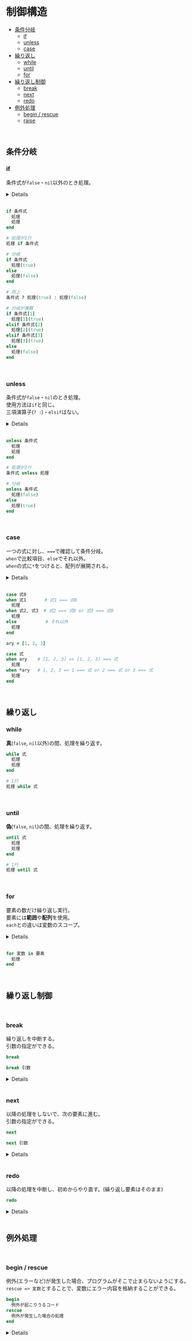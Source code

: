 # 制御構造

- [条件分岐](#conditional_branch)
    - [if](#if)
    - [unless](#unless)
    - [case](#case)
- [繰り返し](#repeat)
    - [while](#while)
    - [until](#until)
    - [for](#for)
- [繰り返し制御](#repeat_control)
    - [break](#break)
    - [next](#next)
    - [redo](#redo)
- [例外処理](#exception_handling)
    - [begin / rescue](#begin)
    - [raise](#raise)

<br>

<span id='conditional_branch'></span>
## 条件分岐

<span id='if'></span>
### if

条件式が`false`・`nil`以外のとき処理。

<details>

```ruby
'hoge' if true     # => "hoge"
'hoge' if 1        # => "hoge"
'hoge' if 0        # => "hoge"
'hoge' if 'fuga'   # => "hoge"
'hoge' if 'false'  # => "hoge"


'hoge' if false    # => nil
'hoge' if nil      # => nil
```

</details>

<br>

```ruby
if 条件式
  処理
  処理
end

# 処理が1行
処理 if 条件式
```

```ruby
# 分岐
if 条件式
  処理(true)
else
  処理(false)
end

# 同上
条件式 ? 処理(true) : 処理(false)
```

```ruby
# 分岐が複数
if 条件式[1]
  処理[1](true)
elsif 条件式[2]
  処理[2](true)
elsif 条件式[3]
  処理[3](true)
else
  処理(false)
end
```

<br>

<span id='unless'></span>
### unless

条件式が`false`・`nil`のとき処理。<br>
使用方法は`if`と同じ。<br>
三項演算子(` ? : `)・`elsif`はない。

<details>

```ruby
'hoge' unless false    # => "hoge"
'hoge' unless nil      # => "hoge"

'hoge' unless true     # => nil
'hoge' unless 1        # => nil
'hoge' unless 0        # => nil
'hoge' unless 'fuga'   # => nil
'hoge' unless 'false'  # => nil
```

</details>

<br>

```ruby
unless 条件式
  処理
  処理
end

# 処理が1行
条件式 unless 処理
```

```ruby
# 分岐
unless 条件式
  処理(false)
else
  処理(true)
end
```

<br>

<span id='case'></span>
### case

一つの式に対し、`===`で確認して条件分岐。<br>
`when`で比較項目、`else`でそれ以外。<br>
`when`の式に`*`をつけると、配列が展開される。

<details>

[リファレンスマニュアル](https://docs.ruby-lang.org/ja/latest/method/Module/i/=3d=3d=3d.html)

等しいとき、サブクラスのインスタンスであるときに`true`。

```ruby
1 == 1         # true
1 === 1        # true

1 == '1'       # false
1 === '1'      # false

Integer == 1   # false
Integer === 1  # true

1 === Integer  # false
```
</details>

<br>

```ruby
case 式0
when 式1       # 式1 === 式0
  処理
when 式2, 式3  # 式2 === 式0 or 式3 === 式0
  処理
else           # それ以外
  処理
end
```

```ruby
ary = [1, 2, 3]

case 式
when ary    # [1, 2, 3] => [1, 2, 3] === 式
  処理
when *ary   # 1, 2, 3 => 1 === 式 or 2 === 式 or 3 === 式
  処理
end
```

<br>

<span id='repeat'></span>
## 繰り返し

<span id='while'></span>
### while

**真**(`false`, `nil`以外)の間、処理を繰り返す。

```ruby
while 式
  処理
  処理
end

# 1行
処理 while 式
```

<br>

<span id='until'></span>
### until

**偽**(`false`, `nil`)の間、処理を繰り返す。

```ruby
until 式
  処理
  処理
end

# 1行
処理 until 式
```

<br>

<span id='for'></span>
### for

要素の数だけ繰り返し実行。<br>
要素には**範囲**や**配列**を使用。<br>
`each`との違いは変数のスコープ。

<details>

二重配列

```ruby
ary = [[1, 2], [3, 4], [5, 6]]

for var in ary
  p var
end
# => [1, 2]
#    [3, 4]
#    [5, 6]

for var1, var2 in ary
  p "#{var1} #{var2}"
end

# => "1 2"
#    "3 4"
#    "5 6"
```

<br>

`each`との比較

```ruby
# each
(1..5).each do |num|
  var = num
end

var  # =>NameError (undefined local variable or method `var' for main:Object)
```

```ruby
# for
for num in 1..5
  var = num
end

var  # => 5
```

</details>

<br>

```ruby
for 変数 in 要素
  処理
end
```

<br>

<span id='repeat_control'></span>
## 繰り返し制御

<br>

<span id='break'></span>
### break

繰り返しを中断する。<br>
引数の指定ができる。

```ruby
break

break 引数
```

<details>

```ruby
for var in 1..5
  break if var == 4
  p var
end

# => 1
#    2
#    3
```

```ruby
# 引数なし
val = (1..5).each { |num| break if num == 3 }

val  # => nil


# 引数あり
val = (1..5).each { |num| break num if num == 3 }

val  # => 3
```

</details>

<br>

<span id='next'></span>
### next

以降の処理をしないで、次の要素に進む。<br>
引数の指定ができる。

```ruby
next

next 引数
```

<details>

```ruby
for var in 1..10
  next if var.even?
  p var
end

# => 1
#    3
#    5
#    7
#    9
```

```ruby
# 引数なし
val = (1..10).map do |num|
  next if num.even?
  num * 10
end

val  # => [10, nil, 30, nil, 50, nil, 70, nil, 90, nil]


# 引数あり
val = (1..10).map do |num|
  next num if num.even?
  num * 10
end

val  # => [10, 2, 30, 4, 50, 6, 70, 8, 90, 10]
```

</details>

<br>

<span id='redo'></span>
### redo

以降の処理を中断し、初めからやり直す。(繰り返し要素はそのまま)

```ruby
redo
```

<details>

```ruby
count = 0

for num in 1..5
  count += 1
  redo if count == 3
  p "#{count}: #{num}"
end

# => "1: 1"
#    "2: 2"
#    "4: 3"
#    "5: 4"
#    "6: 5"
```

</details>

<br>

<span id='exception_handling'></span>
## 例外処理

<br>

<span id='begin'></span>
### begin / rescue

例外(エラーなど)が発生した場合、プログラムがそこで止まらないようにする。<br>
`rescue => 変数`とすることで、変数にエラー内容を格納することができる。

```ruby
begin
  例外が起こりうるコード
rescue
  例外が発生した場合の処理
end
```

<details>

```ruby
begin
  1 / 0
rescue => e
  puts e
end

# => divided by 0
```

<br>

**【例外処理をしていない場合】**

```ruby
# test.rb
1 / 0

puts 'Hello'
```

```sh
# 実行結果
test.rb:1:in `/': divided by 0 (ZeroDivisionError)
        from memo.rb:1:in `<main>'

```

<br>

**【例外処理をしている場合】**

```ruby
# test.rb
begin
  1 / 0
rescue
  puts 'Hi'
end

puts 'Hello'
```

```sh
# 実行結果
Hi
Hello
```

</details>

